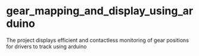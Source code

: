 # gear_mapping_and_display_using_arduino
The project displays efficient and contactless monitoring of gear positions for drivers to track using arduino
